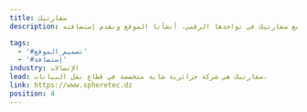 ```yaml
---
title: سفارتيك
description: تعاونت يونيفارواب مع سفارتيك في تواجدها الرقمي. أنشأنا الموقع ونقدم إستضافته.

tags:
  - '#تصميم_الموقع'
  - '#إستضافة'
industry: الإتصالات
lead: سفارتيك هي شركة جزائرية شابة متخصصة في قطاع نقل البيانات.
link: https://www.spheretec.dz
position: 4
---
```

